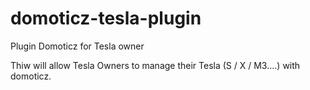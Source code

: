 # domoticz-tesla-plugin
Plugin Domoticz for Tesla owner

Thiw will allow Tesla Owners to manage their Tesla (S / X / M3....) with domoticz.
